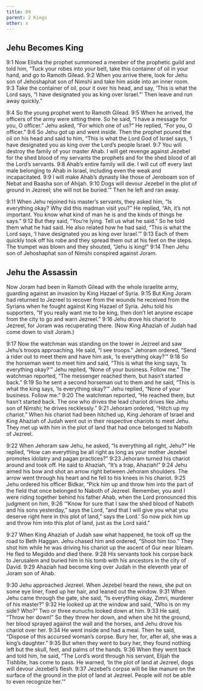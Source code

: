 ```yaml
---
title: 09
parent: 2 Kings
other: x
---
```


## Jehu Becomes King

<a name="9:1">9:1</a> Now Elisha the prophet summoned a member of the prophetic guild and told him, “Tuck your robes into your belt, take this container of oil in your hand, and go to Ramoth Gilead. <a name="9:2">9:2</a> When you arrive there, look for Jehu son of Jehoshaphat son of Nimshi and take him aside into an inner room. <a name="9:3">9:3</a> Take the container of oil, pour it over his head, and say, ‘This is what the Lord says, “I have designated you as king over Israel.”’ Then leave and run away quickly.”

<a name="9:4">9:4</a> So the young prophet went to Ramoth Gilead. <a name="9:5">9:5</a> When he arrived, the officers of the army were sitting there. So he said, “I have a message for you, O officer.” Jehu asked, “For which one of us?” He replied, “For you, O officer.” <a name="9:6">9:6</a> So Jehu got up and went inside. Then the prophet poured the oil on his head and said to him, “This is what the Lord God of Israel says, ‘I have designated you as king over the Lord’s people Israel. <a name="9:7">9:7</a> You will destroy the family of your master Ahab. I will get revenge against Jezebel for the shed blood of my servants the prophets and for the shed blood of all the Lord’s servants. <a name="9:8">9:8</a> Ahab’s entire family will die. I will cut off every last male belonging to Ahab in Israel, including even the weak and incapacitated. <a name="9:9">9:9</a> I will make Ahab’s dynasty like those of Jeroboam son of Nebat and Baasha son of Ahijah. <a name="9:10">9:10</a> Dogs will devour Jezebel in the plot of ground in Jezreel; she will not be buried.’” Then he left and ran away.

<a name="9:11">9:11</a> When Jehu rejoined his master’s servants, they asked him, “Is everything okay? Why did this madman visit you?” He replied, “Ah, it’s not important. You know what kind of man he is and the kinds of things he says.” <a name="9:12">9:12</a> But they said, “You’re lying. Tell us what he said.” So he told them what he had said. He also related how he had said, “This is what the Lord says, ‘I have designated you as king over Israel.’” <a name="9:13">9:13</a> Each of them quickly took off his robe and they spread them out at his feet on the steps. The trumpet was blown and they shouted, “Jehu is king!” <a name="9:14">9:14</a> Then Jehu son of Jehoshaphat son of Nimshi conspired against Joram.

## Jehu the Assassin

Now Joram had been in Ramoth Gilead with the whole Israelite army, guarding against an invasion by King Hazael of Syria. <a name="9:15">9:15</a> But King Joram had returned to Jezreel to recover from the wounds he received from the Syrians when he fought against King Hazael of Syria. Jehu told his supporters, “If you really want me to be king, then don’t let anyone escape from the city to go and warn Jezreel.” <a name="9:16">9:16</a> Jehu drove his chariot to Jezreel, for Joram was recuperating there. (Now King Ahaziah of Judah had come down to visit Joram.)

<a name="9:17">9:17</a> Now the watchman was standing on the tower in Jezreel and saw Jehu’s troops approaching. He said, “I see troops.” Jehoram ordered, “Send a rider out to meet them and have him ask, ‘Is everything okay?’” <a name="9:18">9:18</a> So the horseman went to meet him and said, “This is what the king says, ‘Is everything okay?’” Jehu replied, “None of your business. Follow me.” The watchman reported, “The messenger reached them, but hasn’t started back.” <a name="9:19">9:19</a> So he sent a second horseman out to them and he said, “This is what the king says, ‘Is everything okay?’” Jehu replied, “None of your business. Follow me.” <a name="9:20">9:20</a> The watchman reported, “He reached them, but hasn’t started back. The one who drives the lead chariot drives like Jehu son of Nimshi; he drives recklessly.” <a name="9:21">9:21</a> Jehoram ordered, “Hitch up my chariot.” When his chariot had been hitched up, King Jehoram of Israel and King Ahaziah of Judah went out in their respective chariots to meet Jehu. They met up with him in the plot of land that had once belonged to Naboth of Jezreel.

<a name="9:22">9:22</a> When Jehoram saw Jehu, he asked, “Is everything all right, Jehu?” He replied, “How can everything be all right as long as your mother Jezebel promotes idolatry and pagan practices?” <a name="9:23">9:23</a> Jehoram turned his chariot around and took off. He said to Ahaziah, “It’s a trap, Ahaziah!” <a name="9:24">9:24</a> Jehu aimed his bow and shot an arrow right between Jehoram shoulders. The arrow went through his heart and he fell to his knees in his chariot. <a name="9:25">9:25</a> Jehu ordered his officer Bidkar, “Pick him up and throw him into the part of the field that once belonged to Naboth of Jezreel. Remember, you and I were riding together behind his father Ahab, when the Lord pronounced this judgment on him, <a name="9:26">9:26</a> ‘“Know for sure that I saw the shed blood of Naboth and his sons yesterday,” says the Lord, “and that I will give you what you deserve right here in this plot of land,” says the Lord.’ So now pick him up and throw him into this plot of land, just as the Lord said.”

<a name="9:27">9:27</a> When King Ahaziah of Judah saw what happened, he took off up the road to Beth Haggan. Jehu chased him and ordered, “Shoot him too.” They shot him while he was driving his chariot up the ascent of Gur near Ibleam. He fled to Megiddo and died there. <a name="9:28">9:28</a> His servants took his corpse back to Jerusalem and buried him in his tomb with his ancestors in the city of David. <a name="9:29">9:29</a> Ahaziah had become king over Judah in the eleventh year of Joram son of Ahab.

<a name="9:30">9:30</a> Jehu approached Jezreel. When Jezebel heard the news, she put on some eye liner, fixed up her hair, and leaned out the window. <a name="9:31">9:31</a> When Jehu came through the gate, she said, “Is everything okay, Zimri, murderer of his master?” <a name="9:32">9:32</a> He looked up at the window and said, “Who is on my side? Who?” Two or three eunuchs looked down at him. <a name="9:33">9:33</a> He said, “Throw her down!” So they threw her down, and when she hit the ground, her blood sprayed against the wall and the horses, and Jehu drove his chariot over her. <a name="9:34">9:34</a> He went inside and had a meal. Then he said, “Dispose of this accursed woman’s corpse. Bury her, for, after all, she was a king’s daughter.” <a name="9:35">9:35</a> But when they went to bury her, they found nothing left but the skull, feet, and palms of the hands. <a name="9:36">9:36</a> When they went back and told him, he said, “The Lord’s word through his servant, Elijah the Tishbite, has come to pass. He warned, ‘In the plot of land at Jezreel, dogs will devour Jezebel’s flesh. <a name="9:37">9:37</a> Jezebel’s corpse will be like manure on the surface of the ground in the plot of land at Jezreel. People will not be able to even recognize her.’”
